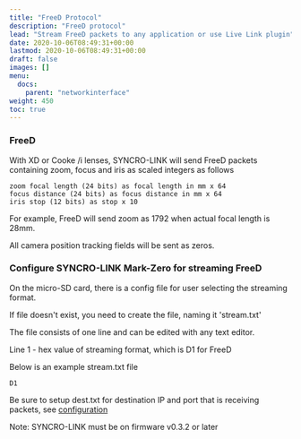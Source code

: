 ```yaml
---
title: "FreeD Protocol"
description: "FreeD protocol"
lead: "Stream FreeD packets to any application or use Live Link plugin"
date: 2020-10-06T08:49:31+00:00
lastmod: 2020-10-06T08:49:31+00:00
draft: false
images: []
menu:
  docs:
    parent: "networkinterface"
weight: 450
toc: true
---
```


### FreeD

With XD or Cooke /i lenses, SYNCRO-LINK will send FreeD packets containing zoom, focus and iris as scaled integers as follows

    zoom focal length (24 bits) as focal length in mm x 64
    focus distance (24 bits) as focus distance in mm x 64
    iris stop (12 bits) as stop x 10

For example, FreeD will send zoom as 1792 when actual focal length is 28mm.

All camera position tracking fields will be sent as zeros.

### Configure SYNCRO-LINK Mark-Zero for streaming FreeD

On the micro-SD card, there is a config file for user selecting the streaming format.

If file doesn't exist, you need to create the file, naming it 'stream.txt'

The file consists of one line and can be edited with any text editor.

Line 1 - hex value of streaming format, which is D1 for FreeD

Below is an example stream.txt file

    D1

Be sure to setup dest.txt for destination IP and port that is receiving packets, see  [configuration](/docs/gettingstarted/configuration/)

Note: SYNCRO-LINK must be on firmware v0.3.2 or later
